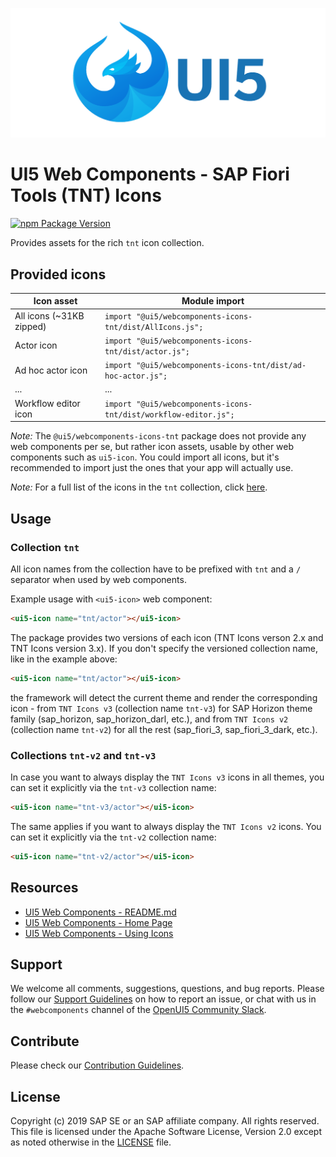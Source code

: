 ![UI5 icon](https://raw.githubusercontent.com/SAP/ui5-webcomponents/main/docs/images/UI5_logo_wide.png)

# UI5 Web Components - SAP Fiori Tools (TNT) Icons

[![npm Package Version](https://badge.fury.io/js/%40ui5%2Fwebcomponents.svg)](https://www.npmjs.com/package/@ui5/webcomponents)

Provides assets for the rich `tnt` icon collection.

## Provided icons

| Icon asset               | Module import                                                    |
|--------------------------|------------------------------------------------------------------|
| All icons (~31KB zipped) | `import "@ui5/webcomponents-icons-tnt/dist/AllIcons.js";`        |
| Actor icon               | `import "@ui5/webcomponents-icons-tnt/dist/actor.js";`           |
| Ad hoc actor icon        | `import "@ui5/webcomponents-icons-tnt/dist/ad-hoc-actor.js";`    |
| ...                      | ...                                                              |
| Workflow editor icon     | `import "@ui5/webcomponents-icons-tnt/dist/workflow-editor.js";` |

*Note:* The `@ui5/webcomponents-icons-tnt` package does not provide any web components per se, but rather icon assets,
usable by other web components such as `ui5-icon`. You could import all icons, but it's recommended to import
just the ones that your app will actually use.

*Note:* For a full list of the icons in the `tnt` collection, click [here](https://sdk.openui5.org/test-resources/sap/m/demokit/iconExplorer/webapp/index.html#/overview/SAP-icons-TNT).

## Usage
### Collection `tnt` 
All icon names from the collection have to be prefixed with `tnt` and a `/` separator when used by web components.

Example usage with `<ui5-icon>` web component:

```html
<ui5-icon name="tnt/actor"></ui5-icon>
```

The package provides two versions of each icon (TNT Icons verson 2.x and TNT Icons version 3.x).
If you don't specify the versioned collection name, like in the example above:

```html
<ui5-icon name="tnt/actor"></ui5-icon>
```

the framework will detect the current theme and render the corresponding icon - from `TNT Icons v3` (collection name `tnt-v3`) for SAP Horizon theme family  (sap_horizon, sap_horizon_darl, etc.), and from `TNT Icons v2` (collection name `tnt-v2`) for all the rest (sap_fiori_3, sap_fiori_3_dark, etc.).

### Collections `tnt-v2` and `tnt-v3 `

In case you want to always display the `TNT Icons v3` icons in all themes, you can set it explicitly via the `tnt-v3` collection name:

```html
<ui5-icon name="tnt-v3/actor"></ui5-icon>
```

The same applies if you want to always display the `TNT Icons v2` icons. You can set it explicitly via the `tnt-v2` collection name:
```html
<ui5-icon name="tnt-v2/actor"></ui5-icon>
```

## Resources
- [UI5 Web Components - README.md](https://github.com/SAP/ui5-webcomponents/blob/main/README.md)
- [UI5 Web Components - Home Page](https://sap.github.io/ui5-webcomponents)
- [UI5 Web Components - Using Icons](https://sap.github.io/ui5-webcomponents/playground/getting-started/using-icons/)

## Support
We welcome all comments, suggestions, questions, and bug reports. Please follow our [Support Guidelines](https://github.com/SAP/ui5-webcomponents/blob/main/SUPPORT.md#-content) on how to report an issue, or chat with us in the `#webcomponents` channel of the [OpenUI5 Community Slack](https://join-ui5-slack.herokuapp.com/).

## Contribute
Please check our [Contribution Guidelines](https://github.com/SAP/ui5-webcomponents/blob/main/docs/6-contributing/02-conventions-and-guidelines.md).

## License
Copyright (c) 2019 SAP SE or an SAP affiliate company. All rights reserved.
This file is licensed under the Apache Software License, Version 2.0 except as noted otherwise in the [LICENSE](https://github.com/SAP/ui5-webcomponents/blob/main/LICENSE.txt) file.
